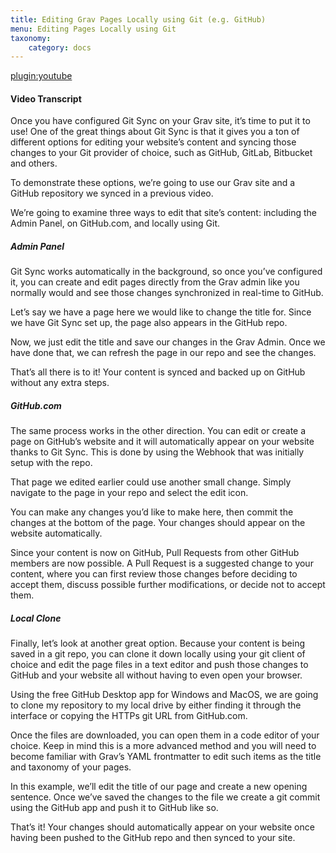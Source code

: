 ```yaml
---
title: Editing Grav Pages Locally using Git (e.g. GitHub)
menu: Editing Pages Locally using Git
taxonomy:
    category: docs
---
```


[plugin:youtube](https://www.youtube.com/watch?v=f4QMU1WVu10)

#### Video Transcript

Once you have configured Git Sync on your Grav site, it’s time to put it to use! One of the great things about Git Sync is that it gives you a ton of different options for editing your website’s content and syncing those changes to your Git provider of choice, such as GitHub, GitLab, Bitbucket and others.

To demonstrate these options, we’re going to use our Grav site and a GitHub repository we synced in a previous video.

We’re going to examine three ways to edit that site’s content: including  the Admin Panel, on GitHub.com, and locally using Git.

##### Admin Panel
Git Sync works automatically in the background, so once you’ve configured it, you can create and edit pages directly from the Grav admin like you normally would and see those changes synchronized in real-time to GitHub.

Let’s say we have a page here we would like to change the title for. Since we have Git Sync set up, the page also appears in the GitHub repo.

Now, we just edit the title and save our changes in the Grav Admin. Once we have done that, we can refresh the page in our repo and see the changes.

That’s all there is to it! Your content is synced and backed up on GitHub without any extra steps.

##### GitHub.com
The same process works in the other direction. You can edit or create a page on GitHub’s website and it will automatically appear on your website thanks to Git Sync. This is done by using the Webhook that was initially setup with the repo.

That page we edited earlier could use another small change. Simply navigate to the page in your repo and select the edit icon.

You can make any changes you’d like to make here, then commit the changes at the bottom of the page. Your changes should appear on the website automatically.

Since your content is now on GitHub, Pull Requests from other GitHub members are now possible. A Pull Request is a suggested change to your content, where you can first review those changes before deciding to accept them, discuss possible further modifications, or decide not to accept them.

##### Local Clone
Finally, let’s look at another great option. Because your content is being saved in a git repo, you can clone it down locally using your git client of choice and edit the page files in a text editor and push those changes to GitHub and your website all without having to even open your browser.

Using the free GitHub Desktop app for Windows and MacOS, we are going to clone my repository to my local drive by either finding it through the interface or copying the HTTPs git URL from GitHub.com.

Once the files are downloaded, you can open them in a code editor of your choice. Keep in mind this is a more advanced method and you will need to become familiar with Grav’s YAML frontmatter to edit such items as the title and taxonomy of your pages.

In this example, we’ll edit the title of our page and create a new opening sentence. Once we’ve saved the changes to the file we create a git commit using the GitHub app and push it to GitHub like so.

That’s it! Your changes should automatically appear on your website once having been pushed to the GitHub repo and then synced to your site.
